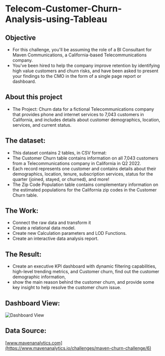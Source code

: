 # Telecom-Customer-Churn-Analysis-using-Tableau

## Objective
- For this challenge, you'll be assuming the role of a BI Consultant for Maven Communications, a California-based Telecommunications company.
- You've been hired to help the company improve retention by identifying high value customers and churn risks, and have been asked to present your findings to the CMO in the form of a single page report or dashboard.

## About this project
- The Project: Churn data for a fictional Telecommunications company that provides phone and internet services to 7,043 customers in California, and includes details about customer demographics, location, services, and current status.

## The dataset:

- This dataset contains 2 tables, in CSV format:
- The Customer Churn table contains information on all 7,043 customers from a Telecommunications company in California in Q2 2022.
- Each record represents one customer and contains details about their demographics, location, tenure, subscription services, status for the quarter (joined, stayed, or churned), and more!
- The Zip Code Population table contains complementary information on the estimated populations for the California zip codes in the Customer Churn table.

## The Work:

- Connect the raw data and transform it
- Create a relational data model.
- Create new Calculation parameters and LOD Functions.
- Create an interactive data analysis report.

## The Result: 
- Create an executive KPI dashboard with dynamic filtering capabilities, high-level trending metrics, and Customer churn, find out the customer demographic information,
- show the main reason behind the customer churn, and provide some key insight to help resolve the customer churn issue.

## Dashboard View:
![Dashboard View](https://github.com/VaibhavGhorpade1999/Telecom-Customer-Churn-Analysis-using-Tableau/assets/115491376/c7242f18-6f46-447d-9f13-43a05543fb5d)

## Data Source:
[www.mavenanalytics.com](https://www.mavenanalytics.io/challenges/maven-churn-challenge/6)
